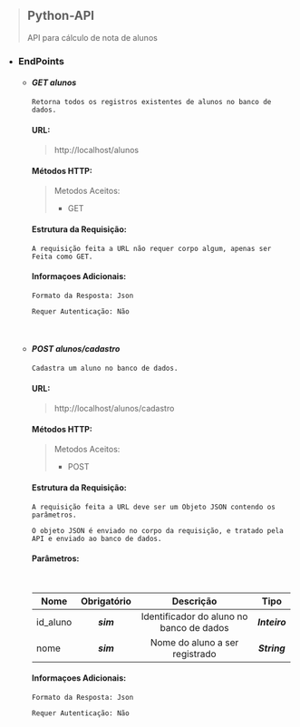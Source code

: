 > ## Python-API
  > 
  >API para cálculo de nota de alunos

  - ### EndPoints
    - #### ***GET alunos***


          Retorna todos os registros existentes de alunos no banco de dados.


        #### **URL:** 
        > http://localhost/alunos

        #### **Métodos HTTP:**
        > Metodos Aceitos:
        > 
        > - GET

        #### **Estrutura da Requisição**:
          A requisição feita a URL não requer corpo algum, apenas ser Feita como GET.
        
        #### **Informaçoes Adicionais:**

          Formato da Resposta: Json
                  
          Requer Autenticação: Não

        &nbsp;

        
    - #### ***POST alunos/cadastro***
          Cadastra um aluno no banco de dados.

        #### **URL:** 
        > http://localhost/alunos/cadastro
        
        #### **Métodos HTTP:**
        > Metodos Aceitos:
        > 
        > - POST


        #### **Estrutura da Requisição**:
          A requisição feita a URL deve ser um Objeto JSON contendo os parâmetros.
          
          O objeto JSON é enviado no corpo da requisição, e tratado pela API e enviado ao banco de dados.
        
        #### **Parâmetros:**

        &nbsp;

        | Nome | Obrigatório | Descrição | Tipo |
        | ------------- | :-----:| :--------:| :-------: |
        | id_aluno | ***sim*** | Identificador do aluno no banco de dados | ***Inteiro***
        | nome | ***sim*** | Nome do aluno a ser registrado   | ***String*** |

        #### **Informaçoes Adicionais:**
          
          Formato da Resposta: Json
                  
          Requer Autenticação: Não




     

